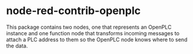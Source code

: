 # node-red-contrib-openplc
This package contains two nodes, one that represents an OpenPLC instance and one function node that transforms incoming messages to attach a PLC address to them so the OpenPLC node knows where to send the data.
